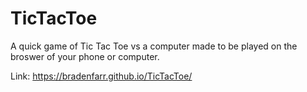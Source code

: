 # TicTacToe

A quick game of Tic Tac Toe vs a computer made to be played on the broswer of your phone or computer. 

Link: https://bradenfarr.github.io/TicTacToe/
